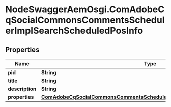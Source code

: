 # NodeSwaggerAemOsgi.ComAdobeCqSocialCommonsCommentsSchedulerImplSearchScheduledPosInfo

## Properties
Name | Type | Description | Notes
------------ | ------------- | ------------- | -------------
**pid** | **String** |  | [optional] 
**title** | **String** |  | [optional] 
**description** | **String** |  | [optional] 
**properties** | [**ComAdobeCqSocialCommonsCommentsSchedulerImplSearchScheduledPosProperties**](ComAdobeCqSocialCommonsCommentsSchedulerImplSearchScheduledPosProperties.md) |  | [optional] 



